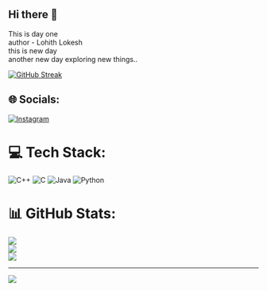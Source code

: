 ## Hi there 👋
This is day one 
<br>
author - Lohith Lokesh
<br>
this is new day
<br>
another new day exploring new things..




[![GitHub Streak](https://github-readme-streak-stats.herokuapp.com?user=lohithh1024&theme=dark&date_format=j%20M%5B%20Y%5D)](https://git.io/streak-stats)




## 🌐 Socials:
[![Instagram](https://img.shields.io/badge/Instagram-%23E4405F.svg?logo=Instagram&logoColor=white)](https://instagram.com/__lohith_1024) 

# 💻 Tech Stack:
![C++](https://img.shields.io/badge/c++-%2300599C.svg?style=for-the-badge&logo=c%2B%2B&logoColor=white) ![C](https://img.shields.io/badge/c-%2300599C.svg?style=for-the-badge&logo=c&logoColor=white) ![Java](https://img.shields.io/badge/java-%23ED8B00.svg?style=for-the-badge&logo=openjdk&logoColor=white) ![Python](https://img.shields.io/badge/python-3670A0?style=for-the-badge&logo=python&logoColor=ffdd54)
# 📊 GitHub Stats:
![](https://github-readme-stats.vercel.app/api?username=lohithh1024&theme=dark&hide_border=false&include_all_commits=false&count_private=false)<br/>
![](https://github-readme-streak-stats.herokuapp.com/?user=lohithh1024&theme=dark&hide_border=false)<br/>
![](https://github-readme-stats.vercel.app/api/top-langs/?username=lohithh1024&theme=dark&hide_border=false&include_all_commits=false&count_private=false&layout=compact)

---
[![](https://visitcount.itsvg.in/api?id=lohithh1024&icon=0&color=0)](https://visitcount.itsvg.in)

<!-- Proudly created with GPRM ( https://gprm.itsvg.in ) -->
